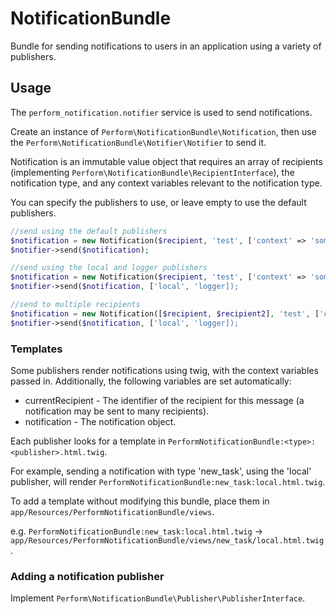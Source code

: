 # NotificationBundle

Bundle for sending notifications to users in an application using a variety of publishers.

## Usage

The `perform_notification.notifier` service is used to send notifications.

Create an instance of
`Perform\NotificationBundle\Notification`, then use the
`Perform\NotificationBundle\Notifier\Notifier` to send it.

Notification is an immutable value object that requires an array of
recipients (implementing `Perform\NotificationBundle\RecipientInterface`),
the notification type, and any context variables relevant
to the notification type.

You can specify the publishers to use, or leave empty to use the
default publishers.

```php
//send using the default publishers
$notification = new Notification($recipient, 'test', ['context' => 'some_context_variable']);
$notifier->send($notification);
```

```php
//send using the local and logger publishers
$notification = new Notification($recipient, 'test', ['context' => 'some_context_variable']);
$notifier->send($notification, ['local', 'logger]);
```

```php
//send to multiple recipients
$notification = new Notification([$recipient, $recipient2], 'test', ['context' => 'some_context_variable']);
$notifier->send($notification, ['local', 'logger]);
```

### Templates

Some publishers render notifications using twig, with the context
variables passed in. Additionally, the following variables are set
automatically:

* currentRecipient - The identifier of the recipient for this message
  (a notification may be sent to many recipients).
* notification - The notification object.

Each publisher looks for a template in
`PerformNotificationBundle:<type>:<publisher>.html.twig`.

For example, sending a notification with type 'new_task', using the
'local' publisher, will render `PerformNotificationBundle:new_task:local.html.twig`.

To add a template without modifying this bundle, place them in
`app/Resources/PerformNotificationBundle/views`.

e.g. `PerformNotificationBundle:new_task:local.html.twig` ->
`app/Resources/PerformNotificationBundle/views/new_task/local.html.twig`.

### Adding a notification publisher

Implement `Perform\NotificationBundle\Publisher\PublisherInterface`.
